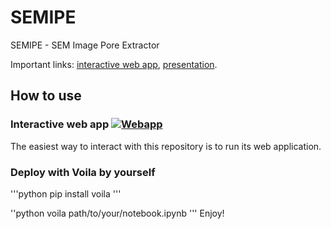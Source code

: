 # SEMIPE
SEMIPE - SEM Image Pore Extractor

Important links:
[interactive web app](http://www.semipe.utko.feec.vutbr.cz/),
[presentation](https://www.researchgate.net/publication/353131919_SEMIPE_-_SEM_Image_Pore_Extractor?channel=doi&linkId=60e8c76b1c28af345859694c&showFulltext=true).

## How to use
### Interactive web app [![Webapp](https://gitlab.com/hararticles/group-testing-simulations/uploads/78c7a022bf34165162b4e66e078e24b5/badge_webapp.svg)](http://www.semipe.utko.feec.vutbr.cz)

The easiest way to interact with this repository is to run its web application. 

### Deploy with Voila by yourself
'''python
pip install voila
'''

''python
voila path/to/your/notebook.ipynb
'''
Enjoy!

